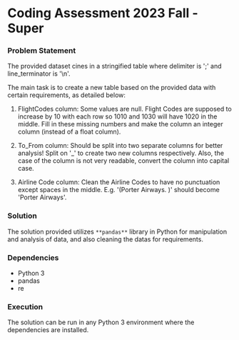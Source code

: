 # Coding Assessment 2023 Fall - Super
### Problem Statement

The provided dataset cines in a stringified table where delimiter is ';' and line_terminator is '\n'.

The main task is to create a new table based on the provided data with certain requirements, as detailed below:

1. FlightCodes column: Some values are null. Flight Codes are supposed to increase by 10 with each row so 1010 and 1030 will have 1020 in the middle. Fill in these missing numbers and make the column an integer column (instead of a float column).

2. To_From column: Should be split into two separate columns for better analysis! Split on '_' to create two new columns respectively. Also, the case of the column is not very readable, convert the column into capital case.

3. Airline Code column: Clean the Airline Codes to have no punctuation except spaces in the middle. E.g. '(Porter Airways. )' should become 'Porter Airways'.

### Solution

The solution provided utilizes `**pandas**` library in Python for manipulation and analysis of data, and also cleaning the datas for requirements.

### Dependencies
- Python 3
- pandas
- re

### Execution
The solution can be run in any Python 3 environment where the dependencies are installed. 
